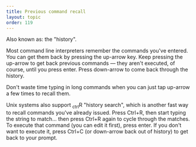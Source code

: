 ```yaml
---
title: Previous command recall
layout: topic
order: 119
---
```


Also known as: the "history".

Most command line interpreters remember the commands you've entered. You can
get them back by pressing the up-arrow key. Keep pressing the up-arrow to get
back previous commands — they aren't executed, of course, until you press
enter. Press down-arrow to come back through the history.

Don't waste time typing in long commands when you can just tap up-arrow a few
times to recall them.

Unix systems also support <span class="key"><sub>ctrl</sub></span><span
class="key">R</span> "history search", which is another fast way to recall
commands you've already issued. Press Ctrl+R, then start typing the string to
match... then press Ctrl+R again to cycle through the matches. To execute that
command (you can edit it first), press enter. If you don't want to execute it,
press Ctrl+C (or down-arrow back out of history) to get back to your prompt.


